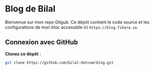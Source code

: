 # Blog de Bilal 

Bienvenue sur mon repo Gitgub. Ce dépôt contient le code source et les configurations de mon bloc accessible ici `https://blog.fikara.io`.

## Connexion avec GitHub

 **Clonez ce dépôt** :
   ```bash
   git clone https://github.com/bilal-dotcom/blog.git
